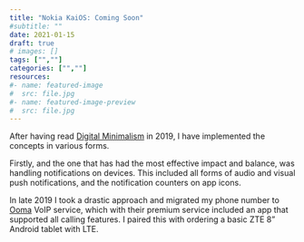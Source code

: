 ```yaml
---
title: "Nokia KaiOS: Coming Soon"
#subtitle: ""
date: 2021-01-15
draft: true
# images: []
tags: ["",""]
categories: ["",""]
resources:
#- name: featured-image
#  src: file.jpg
#- name: featured-image-preview
#  src: file.jpg
---
```


After having read [Digital Minimalism]() in 2019, I have implemented the concepts in various forms.

Firstly, and the one that has had the most effective impact and balance, was handling notifications on devices. This included all forms of audio and visual push notifications, and the notification counters on app icons. 
<!--more-->
In late 2019 I took a drastic approach and migrated my phone number to [Ooma]() VoIP service, which with their premium service included an app that supported all calling features. I paired this with ordering a basic ZTE 8” Android tablet with LTE.